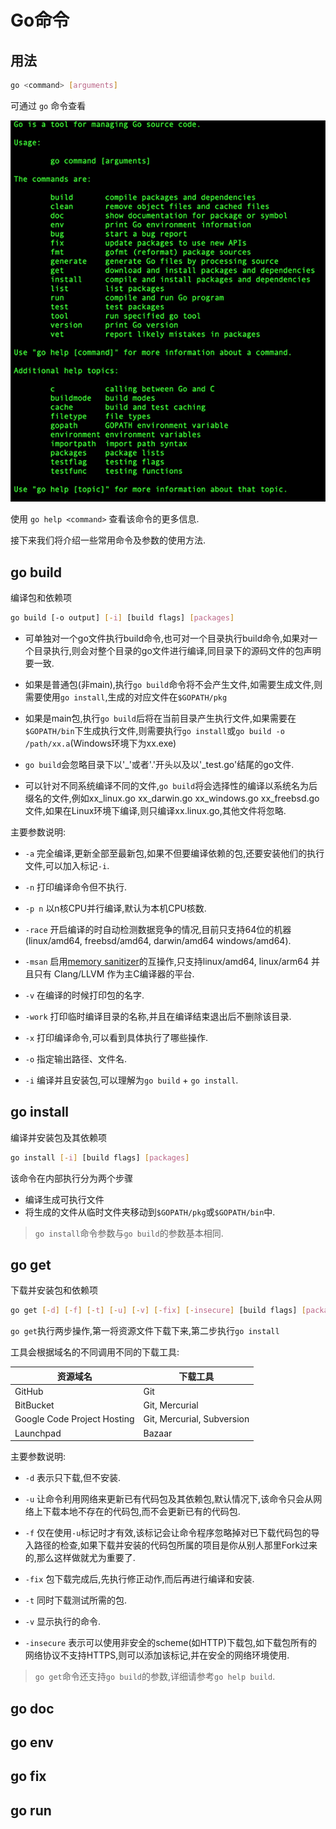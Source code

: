 # Go命令

## 用法

``` sh
go <command> [arguments]
```

可通过 `go` 命令查看

![](images/command-go.png?raw=true)

使用 `go help <command>` 查看该命令的更多信息.

接下来我们将介绍一些常用命令及参数的使用方法.

## go build

编译包和依赖项

``` sh
go build [-o output] [-i] [build flags] [packages]
```

- 可单独对一个go文件执行build命令,也可对一个目录执行build命令,如果对一个目录执行,则会对整个目录的go文件进行编译,同目录下的源码文件的包声明要一致.

- 如果是普通包(非main),执行`go build`命令将不会产生文件,如需要生成文件,则需要使用`go install`,生成的对应文件在`$GOPATH/pkg`

- 如果是main包,执行`go build`后将在当前目录产生执行文件,如果需要在`$GOPATH/bin`下生成执行文件,则需要执行`go install`或`go build -o /path/xx.a`(Windows环境下为xx.exe)

- `go build`会忽略目录下以'_'或者'.'开头以及以'_test.go'结尾的go文件.

- 可以针对不同系统编译不同的文件,`go build`将会选择性的编译以系统名为后缀名的文件,例如xx_linux.go xx_darwin.go xx_windows.go xx_freebsd.go 文件,如果在Linux环境下编译,则只编译xx.linux.go,其他文件将忽略.

主要参数说明:

- `-a` 完全编译,更新全部至最新包,如果不但要编译依赖的包,还要安装他们的执行文件,可以加入标记`-i`.

- `-n` 打印编译命令但不执行.

- `-p n` 以n核CPU并行编译,默认为本机CPU核数.

- `-race` 开启编译的时自动检测数据竞争的情况,目前只支持64位的机器(linux/amd64, freebsd/amd64, darwin/amd64 windows/amd64).

- `-msan` 启用[memory sanitizer](https://github.com/google/sanitizers/wiki/MemorySanitizer)的互操作,只支持linux/amd64, linux/arm64 并且只有 Clang/LLVM 作为主C编译器的平台.

- `-v` 在编译的时候打印包的名字.

- `-work` 打印临时编译目录的名称,并且在编译结束退出后不删除该目录.

- `-x` 打印编译命令,可以看到具体执行了哪些操作.

- `-o` 指定输出路径、文件名.

- `-i` 编译并且安装包,可以理解为`go build` + `go install`.

## go install

编译并安装包及其依赖项

``` sh
go install [-i] [build flags] [packages]
```

该命令在内部执行分为两个步骤

- 编译生成可执行文件
- 将生成的文件从临时文件夹移动到`$GOPATH/pkg`或`$GOPATH/bin`中.

> `go install`命令参数与`go build`的参数基本相同.

## go get

下载并安装包和依赖项

``` sh
go get [-d] [-f] [-t] [-u] [-v] [-fix] [-insecure] [build flags] [packages]
```

`go get`执行两步操作,第一将资源文件下载下来,第二步执行`go install`

工具会根据域名的不同调用不同的下载工具:

| 资源域名  |  下载工具  |
| ------------ | ------------ |
|  GitHub  |  Git  |
|  BitBucket  |  Git, Mercurial  |
|  Google Code Project Hosting  |  Git, Mercurial, Subversion |
|  Launchpad  |  Bazaar  |

主要参数说明:

- `-d` 表示只下载,但不安装.

- `-u` 让命令利用网络来更新已有代码包及其依赖包,默认情况下,该命令只会从网络上下载本地不存在的代码包,而不会更新已有的代码包.

- `-f` 仅在使用`-u`标记时才有效,该标记会让命令程序忽略掉对已下载代码包的导入路径的检查,如果下载并安装的代码包所属的项目是你从别人那里Fork过来的,那么这样做就尤为重要了.

- `-fix` 包下载完成后,先执行修正动作,而后再进行编译和安装.

- `-t` 同时下载测试所需的包.

- `-v` 显示执行的命令.

- `-insecure` 表示可以使用非安全的scheme(如HTTP)下载包,如下载包所有的网络协议不支持HTTPS,则可以添加该标记,并在安全的网络环境使用.

> `go get`命令还支持`go build`的参数,详细请参考`go help build`.

## go doc

## go env

## go fix

## go run

